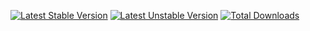 [![Latest Stable Version](https://poser.pugx.org/ko/laravel-fullcalendar/v/stable)](https://packagist.org/packages/ko/laravel-fullcalendar) [![Latest Unstable Version](https://poser.pugx.org/ko/laravel-fullcalendar/v/unstable)](https://packagist.org/packages/ko/laravel-fullcalendar) [![Total Downloads](https://poser.pugx.org/ko/laravel-fullcalendar/downloads)](https://packagist.org/packages/ko/laravel-fullcalendar)

